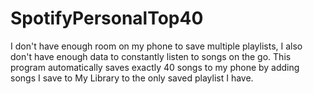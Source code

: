 # SpotifyPersonalTop40
I don't have enough room on my phone to save multiple playlists, I also don't have enough data to constantly listen to songs on the go. This program automatically saves exactly 40 songs to my phone by adding songs I save to My Library to the only saved playlist I have.
